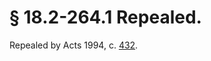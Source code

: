 # § 18.2-264.1 Repealed.

<p>Repealed by Acts 1994, c. <a href='http://lis.virginia.gov/cgi-bin/legp604.exe?941+ful+CHAP0432'>432</a>.</p>